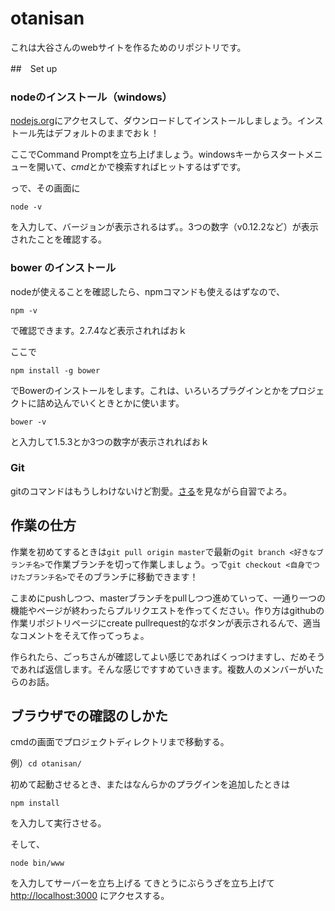 # otanisan
これは大谷さんのwebサイトを作るためのリポジトリです。

##　Set up
### nodeのインストール（windows）

[nodejs.org]( https://nodejs.org/en/ )にアクセスして、ダウンロードしてインストールしましょう。インストール先はデフォルトのままでおｋ！

ここでCommand Promptを立ち上げましょう。windowsキーからスタートメニューを開いて、*cmd*とかで検索すればヒットするはずです。

っで、その画面に

`` node -v ``

を入力して、バージョンが表示されるはず。。3つの数字（v0.12.2など）が表示されたことを確認する。

### bower のインストール
nodeが使えることを確認したら、npmコマンドも使えるはずなので、

``npm -v``

で確認できます。2.7.4など表示されればおｋ

ここで

``npm install -g bower``

でBowerのインストールをします。これは、いろいろプラグインとかをプロジェクトに詰め込んでいくときとかに使います。

``bower -v``

と入力して1.5.3とか3つの数字が表示されればおｋ

### Git
gitのコマンドはもうしわけないけど割愛。[さる](http://www.backlog.jp/git-guide/)を見ながら自習でよろ。

## 作業の仕方
作業を初めてするときは``git pull origin master``で最新の``git branch <好きなブランチ名>``で作業ブランチを切って作業しましょう。っで``git checkout <自身でつけたブランチ名>``でそのブランチに移動できます！

こまめにpushしつつ、masterブランチをpullしつつ進めていって、一通り一つの機能やページが終わったらプルリクエストを作ってください。作り方はgithubの作業リポジトリページにcreate pullrequest的なボタンが表示されるんで、適当なコメントをそえて作ってっちょ。

作られたら、ごっちさんが確認してよい感じであればくっつけますし、だめそうであれば返信します。そんな感じですすめていきます。複数人のメンバーがいたらのお話。

## ブラウザでの確認のしかた
cmdの画面でプロジェクトディレクトリまで移動する。

例）``cd otanisan/``

初めて起動させるとき、またはなんらかのプラグインを追加したときは

``npm install``

を入力して実行させる。

そして、

``node bin/www``

を入力してサーバーを立ち上げる
てきとうにぶらうざを立ち上げて [http://localhost:3000](http://localhost:3000) にアクセスする。
